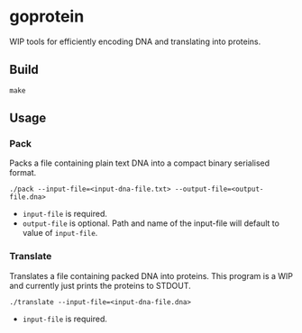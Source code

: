 # goprotein

WIP tools for efficiently encoding DNA and translating into proteins.

## Build

```
make
```

## Usage

### Pack

Packs a file containing plain text DNA into a compact binary serialised format.

```
./pack --input-file=<input-dna-file.txt> --output-file=<output-file.dna>
```

* `input-file` is required.
* `output-file` is optional. Path and name of the input-file will default to value of `input-file`.

### Translate

Translates a file containing packed DNA into proteins. This program is a WIP and currently just prints the proteins to STDOUT.

```
./translate --input-file=<input-dna-file.dna>
```

* `input-file` is required.
